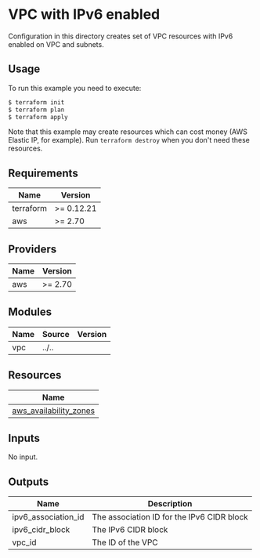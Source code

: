 # VPC with IPv6 enabled

Configuration in this directory creates set of VPC resources with IPv6 enabled on VPC and subnets.

## Usage

To run this example you need to execute:

```bash
$ terraform init
$ terraform plan
$ terraform apply
```

Note that this example may create resources which can cost money (AWS Elastic IP, for example). Run `terraform destroy` when you don't need these resources.

<!-- BEGINNING OF PRE-COMMIT-TERRAFORM DOCS HOOK -->
## Requirements

| Name | Version |
|------|---------|
| terraform | >= 0.12.21 |
| aws | >= 2.70 |

## Providers

| Name | Version |
|------|---------|
| aws | >= 2.70 |

## Modules

| Name | Source | Version |
|------|--------|---------|
| vpc | ../.. |  |

## Resources

| Name |
|------|
| [aws_availability_zones](https://registry.terraform.io/providers/hashicorp/aws/latest/docs/data-sources/availability_zones) |

## Inputs

No input.

## Outputs

| Name | Description |
|------|-------------|
| ipv6\_association\_id | The association ID for the IPv6 CIDR block |
| ipv6\_cidr\_block | The IPv6 CIDR block |
| vpc\_id | The ID of the VPC |
<!-- END OF PRE-COMMIT-TERRAFORM DOCS HOOK -->
